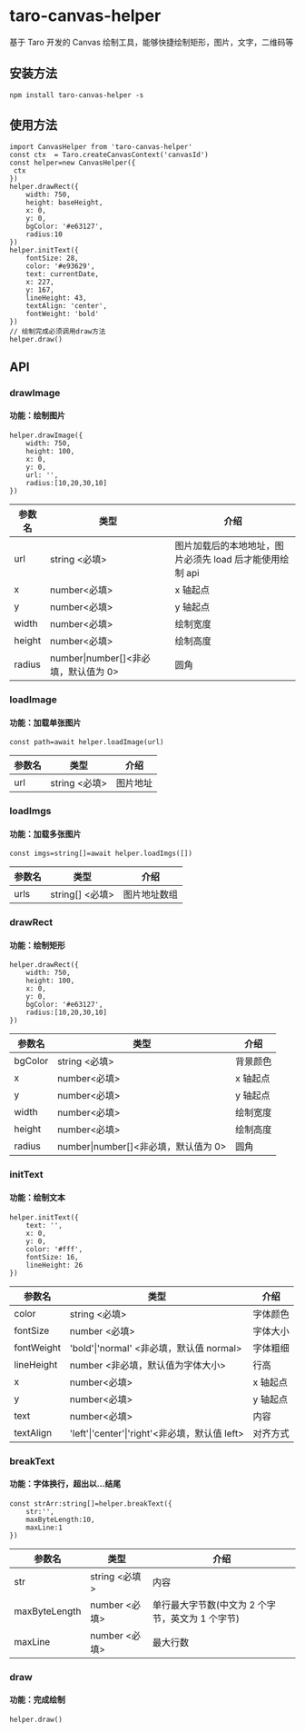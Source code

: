 # taro-canvas-helper

基于 Taro 开发的 Canvas 绘制工具，能够快捷绘制矩形，图片，文字，二维码等

## 安装方法

    npm install taro-canvas-helper -s

## 使用方法

    import CanvasHelper from 'taro-canvas-helper'
    const ctx  = Taro.createCanvasContext('canvasId')
    const helper=new CanvasHelper({
     ctx
    })
    helper.drawRect({
        width: 750,
    	height: baseHeight,
    	x: 0,
    	y: 0,
    	bgColor: '#e63127',
    	radius:10
    })
    helper.initText({
    	fontSize: 28,
    	color: '#e93629',
    	text: currentDate,
    	x: 227,
    	y: 167,
    	lineHeight: 43,
    	textAlign: 'center',
    	fontWeight: 'bold'
    })
    // 绘制完成必须调用draw方法
    helper.draw()

## API

### drawImage

#### 功能：绘制图片

    helper.drawImage({
        width: 750,
    	height: 100,
    	x: 0,
    	y: 0,
    	url: '',
    	radius:[10,20,30,10]
    })

| 参数名 | 类型                                 | 介绍                                                     |
| ------ | ------------------------------------ | -------------------------------------------------------- |
| url    | string <必填>                        | 图片加载后的本地地址，图片必须先 load 后才能使用绘制 api |
| x      | number<必填>                         | x 轴起点                                                 |
| y      | number<必填>                         | y 轴起点                                                 |
| width  | number<必填>                         | 绘制宽度                                                 |
| height | number<必填>                         | 绘制高度                                                 |
| radius | number\|number[]<非必填，默认值为 0> | 圆角                                                     |

### loadImage

#### 功能：加载单张图片

    const path=await helper.loadImage(url)

| 参数名 | 类型          | 介绍     |
| ------ | ------------- | -------- |
| url    | string <必填> | 图片地址 |

### loadImgs

#### 功能：加载多张图片

    const imgs=string[]=await helper.loadImgs([])

| 参数名 | 类型            | 介绍         |
| ------ | --------------- | ------------ |
| urls   | string[] <必填> | 图片地址数组 |

### drawRect

#### 功能：绘制矩形

    helper.drawRect({
        width: 750,
    	height: 100,
    	x: 0,
    	y: 0,
    	bgColor: '#e63127',
    	radius:[10,20,30,10]
    })

| 参数名  | 类型                                 | 介绍     |
| ------- | ------------------------------------ | -------- |
| bgColor | string <必填>                        | 背景颜色 |
| x       | number<必填>                         | x 轴起点 |
| y       | number<必填>                         | y 轴起点 |
| width   | number<必填>                         | 绘制宽度 |
| height  | number<必填>                         | 绘制高度 |
| radius  | number\|number[]<非必填，默认值为 0> | 圆角     |

### initText

#### 功能：绘制文本

    helper.initText({
    	text: '',
    	x: 0,
    	y: 0,
    	color: '#fff',
    	fontSize: 16,
    	lineHeight: 26
    })

| 参数名     | 类型                                           | 介绍     |
| ---------- | ---------------------------------------------- | -------- |
| color      | string <必填>                                  | 字体颜色 |
| fontSize   | number <必填>                                  | 字体大小 |
| fontWeight | 'bold'\|'normal' <非必填，默认值 normal>       | 字体粗细 |
| lineHeight | number <非必填，默认值为字体大小>              | 行高     |
| x          | number<必填>                                   | x 轴起点 |
| y          | number<必填>                                   | y 轴起点 |
| text       | number<必填>                                   | 内容     |
| textAlign  | 'left'\|'center'\|'right'<非必填，默认值 left> | 对齐方式 |

### breakText

#### 功能：字体换行，超出以...结尾

    const strArr:string[]=helper.breakText({
        str:'',
        maxByteLength:10,
        maxLine:1
    })

| 参数名        | 类型          | 介绍                                             |
| ------------- | ------------- | ------------------------------------------------ |
| str           | string <必填> | 内容                                             |
| maxByteLength | number <必填> | 单行最大字节数(中文为 2 个字节，英文为 1 个字节) |
| maxLine       | number <必填> | 最大行数                                         |

### draw

#### 功能：完成绘制

    helper.draw()

